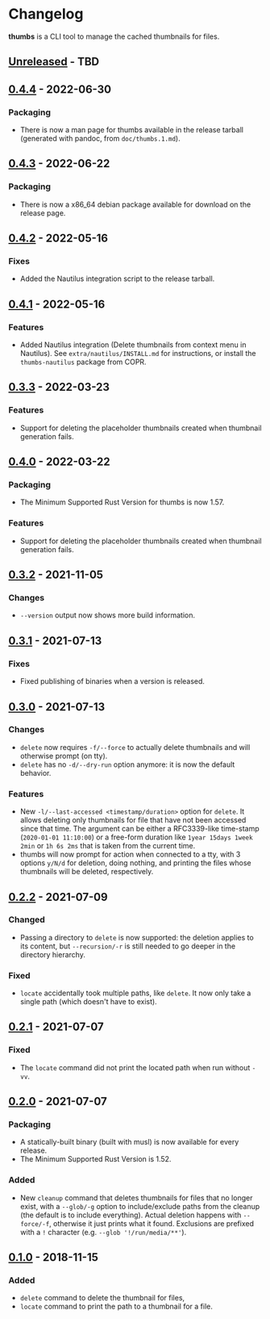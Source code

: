 # Changelog

**thumbs** is a CLI tool to manage the cached thumbnails for files.
<!-- next-header -->
## [Unreleased] - TBD

## [0.4.4] - 2022-06-30

### Packaging

* There is now a man page for thumbs available in the release tarball (generated with pandoc, from `doc/thumbs.1.md`).

## [0.4.3] - 2022-06-22

### Packaging

* There is now a x86_64 debian package available for download on the release page.

## [0.4.2] - 2022-05-16

### Fixes

* Added the Nautilus integration script to the release tarball.

## [0.4.1] - 2022-05-16

### Features

* Added Nautilus integration (Delete thumbnails from context menu in Nautilus). See `extra/nautilus/INSTALL.md` for instructions, or install the `thumbs-nautilus` package from COPR.

## [0.3.3] - 2022-03-23

### Features

* Support for deleting the placeholder thumbnails created when thumbnail generation fails.

## [0.4.0] - 2022-03-22

### Packaging

* The Minimum Supported Rust Version for thumbs is now 1.57.

### Features

* Support for deleting the placeholder thumbnails created when thumbnail generation fails.

## [0.3.2] - 2021-11-05

### Changes

* `--version` output now shows more build information.

## [0.3.1] - 2021-07-13

### Fixes

* Fixed publishing of binaries when a version is released.

## [0.3.0] - 2021-07-13

### Changes

* `delete` now requires `-f/--force` to actually delete thumbnails and will otherwise prompt (on tty).
* `delete` has no `-d/--dry-run` option anymore: it is now the default behavior.

### Features

* New `-l/--last-accessed <timestamp/duration>` option for `delete`. It allows deleting only thumbnails for file that have not been accessed since that time. The argument can be either a RFC3339-like time-stamp (`2020-01-01 11:10:00`) or a free-form duration like `1year 15days 1week 2min` or `1h 6s 2ms` that is taken from the current time.
* thumbs will now prompt for action when connected to a tty, with 3 options `y/N/d` for deletion, doing nothing, and printing the files whose thumbnails will be deleted, respectively.

## [0.2.2] - 2021-07-09

### Changed

* Passing a directory to `delete` is now supported: the deletion applies to its content, but `--recursion/-r` is still needed to go deeper in the directory hierarchy.

### Fixed

* `locate` accidentally took multiple paths, like `delete`. It now only take a single path (which doesn't have to exist).

## [0.2.1] - 2021-07-07

### Fixed

* The `locate` command did not print the located path when run without `-vv`.

## [0.2.0] - 2021-07-07

### Packaging

* A statically-built binary (built with musl) is now available for every release.
* The Minimum Supported Rust Version is 1.52.

### Added

* New `cleanup` command that deletes thumbnails for files that no longer exist, with a `--glob/-g` option to include/exclude paths from the cleanup (the default is to include everything). Actual deletion happens with `--force/-f`, otherwise it just prints what it found. Exclusions are prefixed with a `!` character (e.g. `--glob '!/run/media/**'`).

## [0.1.0] - 2018-11-15

### Added

* `delete` command to delete the thumbnail for files,
* `locate` command to print the path to a thumbnail for a file.

<!-- next-url -->
[Unreleased]: https://github.com/gourlaysama/thumbs/compare/v0.4.4...HEAD
[0.4.4]: https://github.com/gourlaysama/thumbs/compare/v0.4.3...v0.4.4
[0.4.3]: https://github.com/gourlaysama/thumbs/compare/v0.4.2...v0.4.3
[0.4.2]: https://github.com/gourlaysama/thumbs/compare/v0.4.1...v0.4.2
[0.4.1]: https://github.com/gourlaysama/thumbs/compare/v0.4.0...v0.4.1
[0.4.0]: https://github.com/gourlaysama/thumbs/compare/v0.3.2...v0.4.0
[0.3.3]: https://github.com/gourlaysama/thumbs/compare/v0.3.2...v0.3.3
[0.3.2]: https://github.com/gourlaysama/thumbs/compare/v0.3.1...v0.3.2
[0.3.1]: https://github.com/gourlaysama/thumbs/compare/v0.3.0...v0.3.1
[0.3.0]: https://github.com/gourlaysama/thumbs/compare/v0.2.2...v0.3.0
[0.2.2]: https://github.com/gourlaysama/thumbs/compare/v0.2.1...v0.2.2
[0.2.1]: https://github.com/gourlaysama/thumbs/compare/v0.2.0...v0.2.1
[0.2.0]: https://github.com/gourlaysama/thumbs/compare/v0.1.0...v0.2.0
[0.1.0]: https://github.com/gourlaysama/thumbs/compare/01aa716...v0.1.0
